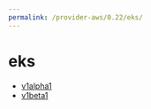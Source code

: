 ```yaml
---
permalink: /provider-aws/0.22/eks/
---
```


# eks



* [v1alpha1](v1alpha1/index.md)
* [v1beta1](v1beta1/index.md)